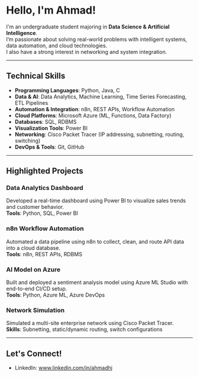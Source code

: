 # Hello, I'm Ahmad!

I'm an undergraduate student majoring in **Data Science & Artificial Intelligence**.  
I’m passionate about solving real-world problems with intelligent systems, data automation, and cloud technologies.  
I also have a strong interest in networking and system integration.

---

## Technical Skills

- **Programming Languages**: Python, Java, C  
- **Data & AI**: Data Analytics, Machine Learning, Time Series Forecasting, ETL Pipelines  
- **Automation & Integration**: n8n, REST APIs, Workflow Automation  
- **Cloud Platforms**: Microsoft Azure (ML, Functions, Data Factory)  
- **Databases**: SQL, RDBMS  
- **Visualization Tools**: Power BI  
- **Networking**: Cisco Packet Tracer (IP addressing, subnetting, routing, switching)
- **DevOps & Tools**: Git, GitHub

---

## Highlighted Projects

### Data Analytics Dashboard  
Developed a real-time dashboard using Power BI to visualize sales trends and customer behavior.  
**Tools**: Python, SQL, Power BI  

### n8n Workflow Automation  
Automated a data pipeline using n8n to collect, clean, and route API data into a cloud database.  
**Tools**: n8n, REST APIs, RDBMS  

### AI Model on Azure  
Built and deployed a sentiment analysis model using Azure ML Studio with end-to-end CI/CD setup.  
**Tools**: Python, Azure ML, Azure DevOps  

### Network Simulation  
Simulated a multi-site enterprise network using Cisco Packet Tracer.  
**Skills**: Subnetting, static/dynamic routing, switch configurations  

---

## Let's Connect!

- LinkedIn:
  www.linkedin.com/in/ahmadhj
